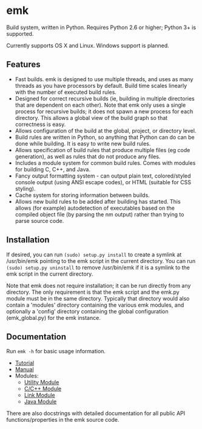 emk
===

Build system, written in Python. Requires Python 2.6 or higher; Python 3+ is supported.

Currently supports OS X and Linux. Windows support is planned.

Features
--------

 * Fast builds. emk is designed to use multiple threads, and uses as many threads as you have processors
   by default. Build time scales linearly with the number of executed build rules.
 * Designed for correct recursive builds (ie, building in multiple directories that are dependent on
   each other). Note that emk only uses a single process for recursive builds; it does not spawn a new
   process for each directory. This allows a global view of the build graph so that correctness is easy.
 * Allows configuration of the build at the global, project, or directory level.
 * Build rules are written in Python, so anything that Python can do can be done while building. It is
   easy to write new build rules.
 * Allows specification of build rules that produce multiple files (eg code generation), as well as rules
   that do not produce any files.
 * Includes a module system for common build rules. Comes with modules for building C, C++, and Java.
 * Fancy output formatting system - can output plain text, colored/styled console output (using ANSI escape codes),
   or HTML (suitable for CSS styling).
 * Cache system for storing information between builds.
 * Allows new build rules to be added after building has started. This allows (for example) autodetection
   of executables based on the compiled object file (by parsing the nm output) rather than trying to parse
   source code.

Installation
------------

If desired, you can run `(sudo) setup.py install` to create a symlink at /usr/bin/emk pointing to
the emk script in the current directory. You can run `(sudo) setup.py uninstall` to remove /usr/bin/emk
if it is a symlink to the emk script in the current directory.

Note that emk does not require installation; it can be run directly from any directory. The only requirement
is that the emk script and the emk.py module must be in the same directory. Typically that directory
would also contain a 'modules' directory containing the various emk modules, and optionally a 'config'
directory containing the global configuration (emk_global.py) for the emk instance.

Documentation
-------------

Run `emk -h` for basic usage information.

 * [Tutorial](docs/tutorial.md)
 * [Manual](docs/manual.md)
 * Modules:
   * [Utility Module](docs/modules/utils.md)
   * [C/C++ Module](docs/modules/c.md)
   * [Link Module](docs/modules/link.md)
   * [Java Module](docs/modules/java.md)

There are also docstrings with detailed documentation for all public API functions/properties in the emk source code.

